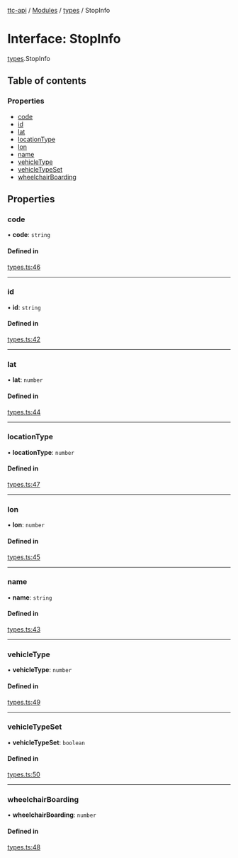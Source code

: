 [ttc-api](../README.md) / [Modules](../modules.md) / [types](../modules/types.md) / StopInfo

# Interface: StopInfo

[types](../modules/types.md).StopInfo

## Table of contents

### Properties

- [code](types.StopInfo.md#code)
- [id](types.StopInfo.md#id)
- [lat](types.StopInfo.md#lat)
- [locationType](types.StopInfo.md#locationtype)
- [lon](types.StopInfo.md#lon)
- [name](types.StopInfo.md#name)
- [vehicleType](types.StopInfo.md#vehicletype)
- [vehicleTypeSet](types.StopInfo.md#vehicletypeset)
- [wheelchairBoarding](types.StopInfo.md#wheelchairboarding)

## Properties

### code

• **code**: `string`

#### Defined in

[types.ts:46](https://github.com/sunney-x/ttc-api/blob/624d85c/src/types.ts#L46)

___

### id

• **id**: `string`

#### Defined in

[types.ts:42](https://github.com/sunney-x/ttc-api/blob/624d85c/src/types.ts#L42)

___

### lat

• **lat**: `number`

#### Defined in

[types.ts:44](https://github.com/sunney-x/ttc-api/blob/624d85c/src/types.ts#L44)

___

### locationType

• **locationType**: `number`

#### Defined in

[types.ts:47](https://github.com/sunney-x/ttc-api/blob/624d85c/src/types.ts#L47)

___

### lon

• **lon**: `number`

#### Defined in

[types.ts:45](https://github.com/sunney-x/ttc-api/blob/624d85c/src/types.ts#L45)

___

### name

• **name**: `string`

#### Defined in

[types.ts:43](https://github.com/sunney-x/ttc-api/blob/624d85c/src/types.ts#L43)

___

### vehicleType

• **vehicleType**: `number`

#### Defined in

[types.ts:49](https://github.com/sunney-x/ttc-api/blob/624d85c/src/types.ts#L49)

___

### vehicleTypeSet

• **vehicleTypeSet**: `boolean`

#### Defined in

[types.ts:50](https://github.com/sunney-x/ttc-api/blob/624d85c/src/types.ts#L50)

___

### wheelchairBoarding

• **wheelchairBoarding**: `number`

#### Defined in

[types.ts:48](https://github.com/sunney-x/ttc-api/blob/624d85c/src/types.ts#L48)
